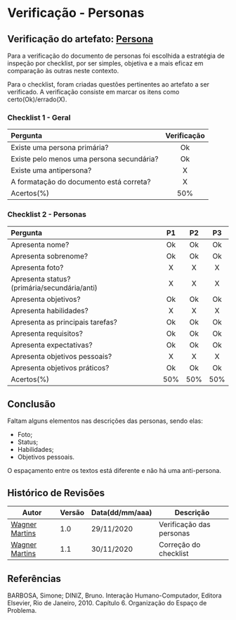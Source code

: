 # Verificação - Personas

## Verificação do artefato: [Persona](../perfil-usuario/persona.md)

Para a verificação do documento de personas foi escolhida a estratégia de inspeção por checklist, por ser simples, objetiva e a mais eficaz em comparação às outras neste contexto.

Para o checklist, foram criadas questões pertinentes ao artefato a ser verificado. A verificação consiste em marcar os itens como certo(Ok)/errado(X).

### Checklist 1 - Geral

|Pergunta|Verificação|
|:-|:-:|
|Existe uma persona primária?| Ok
|Existe pelo menos uma persona secundária?| Ok
|Existe uma antipersona?| X
|A formatação do documento está correta?| X
|Acertos(%)| 50%

### Checklist 2 - Personas

|Pergunta|P1|P2|P3|
|:-|:-:|:-:|:-:|
|Apresenta nome?|Ok|Ok|Ok
|Apresenta sobrenome?|Ok|Ok|Ok
|Apresenta foto?|X|X|X
|Apresenta status? (primária/secundária/anti)|X|X|X
|Apresenta objetivos? |Ok|Ok|Ok
|Apresenta habilidades?|X|X|X
|Apresenta as principais tarefas?|Ok|Ok|Ok
|Apresenta requisitos?|Ok|Ok|Ok
|Apresenta expectativas?|Ok|Ok|Ok
|Apresenta objetivos pessoais?|X|X|X
|Apresenta objetivos práticos?|Ok|Ok|Ok
|Acertos(%)|50%|50%|50%

## Conclusão

Faltam alguns elementos nas descrições das personas, sendo elas:

* Foto;
* Status;
* Habilidades;
* Objetivos pessoais.

O espaçamento entre os textos está diferente e não há uma anti-persona.

## Histórico de Revisões

|Autor|Versão|Data(dd/mm/aaa)|Descrição|
|-|-|-|-|
|[Wagner Martins](https://github.com/wagnermc506)| 1.0 | 29/11/2020 |Verificação das personas
|[Wagner Martins](https://github.com/wagnermc506)| 1.1 | 30/11/2020 |Correção do checklist

## Referências

BARBOSA, Simone; DINIZ, Bruno. Interação Humano-Computador, Editora Elsevier, Rio de Janeiro, 2010. Capítulo 6. Organização do Espaço de Problema.
